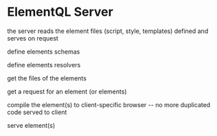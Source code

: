 # ElementQL Server



the server reads the element files (script, style, templates) defined and serves on request


define elements schemas

define elements resolvers

get the files of the elements

get a request for an element (or elements)

compile the element(s) to client-specific browser
    -- no more duplicated code served to client

serve element(s)
